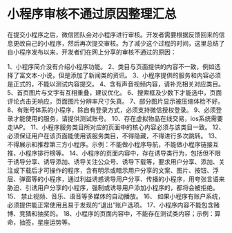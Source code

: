 # 小程序审核不通过原因整理汇总

在提交小程序之后，微信团队会对小程序进行审核。开发者需要根据反馈回来的信息更改自己的小程序，然后再次提交审核。为了减少这个过程的时间，这里总结了自小程序发布以来，开发者们在网上分享的审核不通过的原因：

1、小程序简介没有介绍小程序功能。
2、类目与页面提供的内容不一致，例如选择了富文本-小说，但是添加了新闻类的资讯。
3、小程序提供的服务和内容必须是正式的，不能以测试内容提交。
4、含有声音视频内容，请补充相关对应类目。
5、首页图片与文字有互相重叠，建议优化。
6、搜索框及少数下才能选中，页面评论点击无响应，页面图片分辨率尺寸失真。
7、部分图片显示被压缩体检不好。
8、有账号体系的小程序，除自有登录方式，必须支持微信授权登录。
9、必须登录才能使用的服务，请提供测试账号。
10、存在虚拟物品在线交易，ios系统需要走IAP。
11、小程序服务类目所对应的页面中的核心内容必须与该类目一致。
12、必须保证用户在该页面能使用该服务类目，不得隐藏，不得进行多次跳转。
13、不得展示和推荐第三方小程序。示例：不能做小程序导航，不能做小程序链接互推，小程序排行榜等。
14、小程序的页面内容中，存在诱导类行为，包括但不限于诱导分享、诱导添加、诱导关注公众号、诱导下载等，要求用户分享、添加、关注或下载后才可操作的程序，含有明示或暗示用户分享的文案、图片、按钮、浮层、弹窗等的小程序，通过利益诱惑诱导用户分享、传播的小程序，用夸张言语来胁迫、引诱用户分享的小程序，强制或诱导用户添加小程序的，都将会被拒绝。
15、 禁止视频、音乐、语音等多媒体的自动播放。
16、 如果小程序有账户系统，必须提供能正常使用且易于发现的“退出”账户选项。
17、小程序内容不能包含赌博、竞猜和抽奖的。
18、小程序的页面内容中，不能存在测试类内容；示例：算命，抽签，星座运势等。


